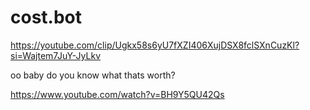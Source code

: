# cost.bot
https://youtube.com/clip/Ugkx58s6yU7fXZI406XujDSX8fclSXnCuzKl?si=Wajtem7JuY-JyLkv


oo baby do you know what thats worth?


https://www.youtube.com/watch?v=BH9Y5QU42Qs


